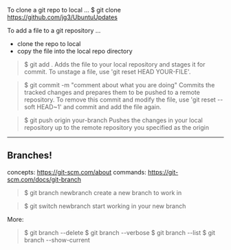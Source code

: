 To clone a git repo to local ...
$ git clone https://github.com/jg3/UbuntuUpdates


To add a file to a git repository ...
- clone the repo to local
- copy the file into the local repo directory

> $ git add .
Adds the file to your local repository and stages it for commit. To unstage a file, use 'git reset HEAD YOUR-FILE'.

> $ git commit -m "comment about what you are doing"
Commits the tracked changes and prepares them to be pushed to a remote repository. 
To remove this commit and modify the file, use 'git reset --soft HEAD~1' and commit and add the file again.


> $ git push origin your-branch
Pushes the changes in your local repository up to the remote repository you specified as the origin

-----
## Branches!
concepts: https://git-scm.com/about
commands: https://git-scm.com/docs/git-branch

> $ git branch newbranch
create a new branch to work in

> $ git switch newbranch
start working in your new branch

More:
> $ git branch --delete
> $ git branch --verbose
> $ git branch --list
> $ git branch --show-current
